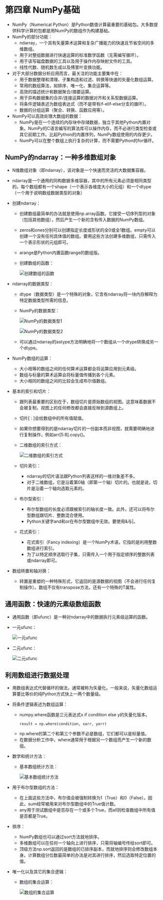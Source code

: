 # 第四章 NumPy基础

  - NumPy（Numerical Python）是Python数值计算最重要的基础包。大多数提供科学计算的包都是用NumPy的数组作为构建基础。
  - NumPy的部分功能：
    - ndarray，一个具有矢量算术运算和复杂广播能力的快速且节省空间的多维数组。
    - 用于对整组数据进行快速运算的标准数学函数（无需编写循环）。
    - 用于读写磁盘数据的工具以及用于操作内存映射文件的工具。
    - 线性代数、随机数生成以及傅里叶变换功能。
  - 对于大部分数据分析应用而言，最关注的功能主要集中在：
    - 用于数据整理和清理、子集构造和过滤、转换等快速的矢量化数组运算。
    - 常用的数组算法，如排序、唯一化、集合运算等。
    - 高效的描述统计和数据聚合/摘要运算。
    - 用于异构数据集的合并/连接运算的数据对齐和关系型数据运算。
    - 将条件逻辑表述为数组表达式（而不是带有if-elif-else分支的循环）。
    - 数据的分组运算（聚合、转换、函数应用等）。
  - NumPy可以高效处理大数组的数据：
    - NumPy是在一个连续的内存块中存储数据，独立于其他Python内置对象。NumPy的C语言编写的算法库可以操作内存，而不必进行类型检查或其它前期工作。比起Python的内置序列，NumPy数组使用的内存更少。
    - NumPy可以在整个数组上执行复杂的计算，而不需要Python的for循环。
    
## NumPy的ndarray：一种多维数组对象

  - N维数组对象（即ndarray），该对象是一个快速而灵活的大数据集容器。
  - ndarray是一个通用的同构数据多维容器，其中的所有元素必须是相同类型的。每个数组都有一个shape（一个表示各维度大小的元组）和一个dtype（一个用于说明数组数据类型的对象）
  - 创建ndarray：
    - 创建数组最简单的办法就是使用np.array函数。它接受一切序列型的对象（包括其他数组），然后产生一个新的含有传入数据的NumPy数组。
    - zeros和ones分别可以创建指定长度或形状的全0或全1数组。empty可以创建一个没有任何具体值的数组。要用这些方法创建多维数组，只需传入一个表示形状的元组即可。
    - arange是Python内置函数range的数组版。
    - 创建数组的函数：
      
      ![创建数组的函数](./图片/创建数组的函数.PNG)
      
  - ndarray的数据类型：
    - dtype（数据类型）是一个特殊的对象，它含有ndarray将一块内存解释为特定数据类型所需的信息。
    - NumPy的数据类型：
    
      ![NumPy的数据类型1](./图片/NumPy的数据类型1.PNG)
      
      ![NumPy的数据类型2](./图片/NumPy的数据类型2.PNG)
      
    - 可以通过ndarray的astype方法明确地将一个数组从一个dtype转换成另一个dtype。
  - NumPy数组的运算：
    - 大小相等的数组之间的任何算术运算都会将运算应用到元素级。
    - 数组与标量的算术运算会将标量值传播到各个元素。
    - 大小相同的数组之间的比较会生成布尔值数组。
  - 基本的索引和切片：
    - 跟列表最重要的区别在于，数组切片是原始数组的视图。这意味着数据不会被复制，视图上的任何修改都会直接反映到源数组上。
    - 切片[ : ]会给数组中的所有值赋值。
    - 如果你想要得到的是ndarray切片的一份副本而非视图，就需要明确地进行复制操作，例如arr[5:8].copy()。
    - 二维数组的索引方式：
    
      ![二维数组的索引方式](./图片/二维数组的索引方式.PNG)
      
    - 切片索引：
      - ndarray的切片语法跟Python列表这样的一维对象差不多。
      - 对于二维数组，它是沿着第0轴（即第一个轴）切片的。也就是说，切片是沿着一个轴向选取元素的。
    - 布尔型索引：
      - 布尔型数组的长度必须跟被索引的轴长度一致。此外，还可以将布尔型数组跟切片、整数混合使用。
      - Python关键字and和or在布尔型数组中无效。要使用&与|。
    - 花式索引：
      - 花式索引（Fancy indexing）是一个NumPy术语，它指的是利用整数数组进行索引。
      - 为了以特定顺序选取行子集，只需传入一个用于指定顺序的整数列表或ndarray即可。
  - 数组转置和轴对换：
    - 转置是重塑的一种特殊形式，它返回的是源数据的视图（不会进行任何复制操作）。数组不仅有transpose方法，还有一个特殊的T属性。
  
## 通用函数：快速的元素级数组函数

  - 通用函数（即ufunc）是一种对ndarray中的数据执行元素级运算的函数。
  - 一元ufunc：
  
    ![一元ufunc](./图片/一元ufunc.PNG)
    
  - 二元ufunc：
  
    ![二元ufunc](./图片/二元ufunc.PNG)
    
## 利用数组进行数据处理

  - 用数组表达式代替循环的做法，通常被称为矢量化。一般来说，矢量化数组运算要比等价的纯Python方式快上一两个数量级。    
  - 将条件逻辑表述为数组运算：
    - numpy.where函数是三元表达式x if condition else y的矢量化版本。
      ```
      result = np.where(condition, xarr, yarr)
      ```
    - np.where的第二个和第三个参数不必是数组，它们都可以是标量值。
    - 在数据分析工作中，where通常用于根据另一个数组而产生一个新的数组。
  - 数学和统计方法：
    - 基本数组统计方法：
    
      ![基本数组统计方法](./图片/基本数组统计方法.PNG)
      
  - 用于布尔型数组的方法：
    - 在上面这些方法中，布尔值会被强制转换为1（True）和0（False）。因此，sum经常被用来对布尔型数组中的True值计数。
    - any用于测试数组中是否存在一个或多个True，而all则检查数组中所有值是否都是True。
  - 排序：
    - NumPy数组也可以通过sort方法就地排序。
    - 多维数组可以在任何一个轴向上进行排序，只需将轴编号传给sort即可。
    - 顶级方法np.sort返回的是数组的已排序副本，而就地排序则会修改数组本身。计算数组分位数最简单的办法是对其进行排序，然后选取特定位置的值。
  - 唯一化以及其它的集合逻辑：
    - 数组的集合运算：
    
      ![数组的集合运算](./图片/数组的集合运算.PNG)

